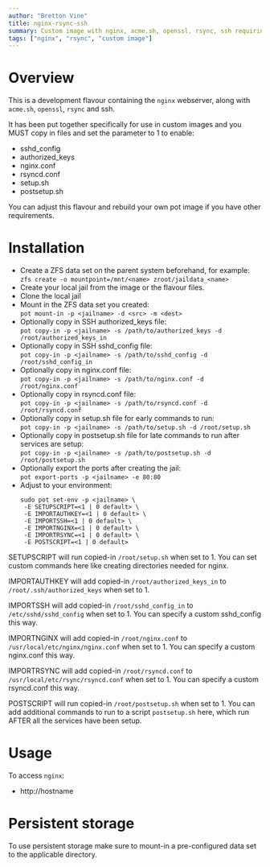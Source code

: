 ```yaml
---
author: "Bretton Vine"
title: nginx-rsync-ssh
summary: Custom image with nginx, acme.sh, openssl, rsync, ssh requiring copied-in config files
tags: ["nginx", "rsync", "custom image"]
---
```


# Overview

This is a development flavour containing the ```nginx``` webserver, along with ```acme.sh```, ```openssl```, ```rsync``` and ssh.

It has been put together specifically for use in custom images and you MUST copy in files and set the parameter to 1 to enable:
- sshd_config
- authorized_keys
- nginx.conf
- rsyncd.conf
- setup.sh
- postsetup.sh

You can adjust this flavour and rebuild your own pot image if you have other requirements.

# Installation

* Create a ZFS data set on the parent system beforehand, for example:
  ```zfs create -o mountpoint=/mnt/<name> zroot/jaildata_<name>```
* Create your local jail from the image or the flavour files.
* Clone the local jail
* Mount in the ZFS data set you created:    
  ```pot mount-in -p <jailname> -d <src> -m <dest>```
* Optionally copy in SSH authorized_keys file:    
  ```pot copy-in -p <jailname> -s /path/to/authorized_keys -d /root/authorized_keys_in```
* Optionally copy in SSH sshd_config file:    
  ```pot copy-in -p <jailname> -s /path/to/sshd_config -d /root/sshd_config_in```
* Optionally copy in nginx.conf file:    
  ```pot copy-in -p <jailname> -s /path/to/nginx.conf -d /root/nginx.conf```
* Optionally copy in rsyncd.conf file:    
  ```pot copy-in -p <jailname> -s /path/to/rsyncd.conf -d /root/rsyncd.conf```
* Optionally copy in setup.sh file for early commands to run:    
  ```pot copy-in -p <jailname> -s /path/to/setup.sh -d /root/setup.sh```
* Optionally copy in postsetup.sh file for late commands to run after services are setup:    
  ```pot copy-in -p <jailname> -s /path/to/postsetup.sh -d /root/postsetup.sh```
* Optionally export the ports after creating the jail:     
  ```pot export-ports -p <jailname> -e 80:80```
* Adjust to your environment:    
  ```
  sudo pot set-env -p <jailname> \
   -E SETUPSCRIPT=<1 | 0 default> \
   -E IMPORTAUTHKEY=<1 | 0 default> \
   -E IMPORTSSH=<1 | 0 default> \
   -E IMPORTNGINX=<1 | 0 default> \
   -E IMPORTRSYNC=<1 | 0 default> \
   -E POSTSCRIPT=<1 | 0 default>
  ```

SETUPSCRIPT will run copied-in ```/root/setup.sh``` when set to 1. You can set custom commands here like creating directories needed for nginx.

IMPORTAUTHKEY will add copied-in ```/root/authorized_keys_in``` to ```/root/.ssh/authorized_keys``` when set to 1.

IMPORTSSH will add copied-in ```/root/sshd_config_in``` to ```/etc/sshd/sshd_config``` when set to 1. You can specify a custom sshd_config this way.

IMPORTNGINX will add copied-in ```/root/nginx.conf``` to ```/usr/local/etc/nginx/nginx.conf``` when set to 1. You can specify a custom nginx.conf this way.

IMPORTRSYNC will add copied-in ```/root/rsyncd.conf``` to ```/usr/local/etc/rsync/rsyncd.conf``` when set to 1. You can specify a custom rsyncd.conf this way. 

POSTSCRIPT will run copied-in ```/root/postsetup.sh``` when set to 1. You can add additional commands to run to a script ```postsetup.sh``` here, which run AFTER all the services have been setup.

# Usage
To access ```nginx```:
* http://hostname

# Persistent storage

To use persistent storage make sure to mount-in a pre-configured data set to the applicable directory. 
